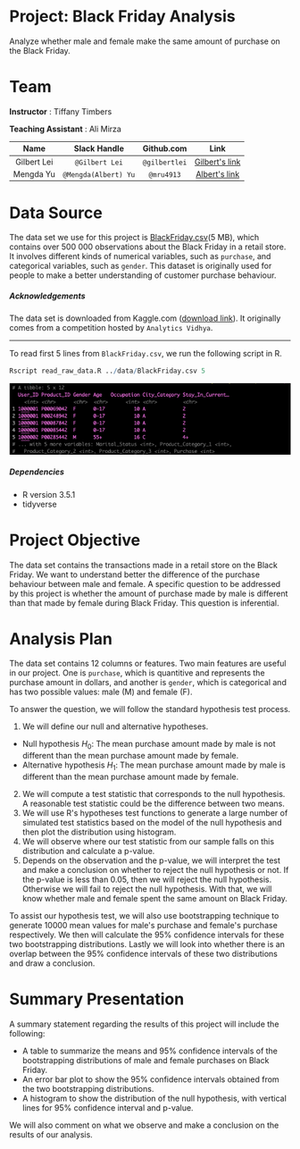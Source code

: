 # Project: Black Friday Analysis

Analyze whether male and female make the same amount of purchase on the Black Friday.

# Team

__Instructor__ : Tiffany Timbers

__Teaching Assistant__ : Ali Mirza

| Name  | Slack Handle | Github.com | Link |
| :------: | :---: | :----------: | :---: |
| Gilbert Lei | `@Gilbert Lei` | `@gilbertlei` | [Gilbert's link](https://github.ubc.ca/mds-2018-19/DSCI_522_proposal_junxiong)|
| Mengda Yu | `@Mengda(Albert) Yu` | `@mru4913` | [Albert's link](https://github.com/mru4913/DSCI_522_BlackFriday_Analysis) |

# Data Source

The data set we use for this project is [BlackFriday.csv](https://www.kaggle.com/mehdidag/black-friday)(5 MB), which contains over 500 000 observations about the Black Friday in a retail store. It involves different kinds of numerical variables, such as `purchase`, and categorical variables, such as `gender`. This dataset is originally used for people to make a better understanding of customer purchase behaviour.

##### Acknowledgements

The data set is downloaded from Kaggle.com ([download link](https://www.kaggle.com/mehdidag/black-friday)). It
originally comes from a competition hosted by `Analytics Vidhya`.

---
To read first 5 lines from `BlackFriday.csv`, we run the following script in R.

```R
Rscript read_raw_data.R ../data/BlackFriday.csv 5
```
![raw data](./imgs/read_raw_data_R.png)

##### Dependencies

- R version 3.5.1
- tidyverse

# Project Objective

The data set contains the transactions made in a retail store on the Black Friday. We want to understand better the difference of the purchase behaviour between male and female. A specific question to be addressed by this project is whether the amount of purchase made by male is different than that made by female during Black Friday. This question is inferential.

# Analysis Plan

The data set contains 12 columns or features. Two main features are useful in our project. One is `purchase`, which is quantitive and represents the purchase amount in dollars, and another is `gender`, which is categorical and has two possible values: male (M) and female (F).

To answer the question, we will follow the standard hypothesis test process.

1. We will define our null and alternative hypotheses.
  - Null hypothesis $H_0$: The mean purchase amount made by male is not different than the mean purchase amount made by female.
  - Alternative hypothesis $H_1$: The mean purchase amount made by male is different than the mean purchase amount made by female.
2. We will compute a test statistic that corresponds to the null hypothesis. A reasonable test statistic could be the difference between two means.
3. We will use R's hypotheses test functions to generate a large number of simulated test statistics based on the model of the null hypothesis and then plot the distribution using histogram.
4. We will observe where our test statistic from our sample falls on this distribution and calculate a p-value.
5. Depends on the observation and the p-value, we will interpret the test and make a conclusion on whether to reject the null hypothesis or not. If the p-value is less than 0.05, then we will reject the null hypothesis. Otherwise we will fail to reject the null hypothesis. With that, we will know whether male and female spent the same amount on Black Friday.  

To assist our hypothesis test, we will also use bootstrapping technique to generate 10000 mean values for male's purchase and female's purchase respectively. We then will calculate the 95% confidence intervals for these two bootstrapping distributions. Lastly we will look into whether there is an overlap between the 95% confidence intervals of these two distributions and draw a conclusion.

# Summary Presentation

A summary statement regarding the results of this project will include the following:

- A table to summarize the means and 95% confidence intervals of the bootstrapping distributions of male and female purchases on Black Friday.  
- An error bar plot to show the 95% confidence intervals obtained from the two bootstrapping distributions.  
- A histogram to show the distribution of the null hypothesis, with vertical lines for 95% confidence interval and p-value.  

We will also comment on what we observe and make a conclusion on the results of our analysis.
